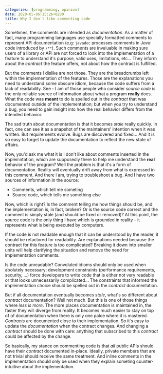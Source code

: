 ```yaml
---
categories: [programming, opinion]
date: 2020-05-06T15:26+0200
title: Why I don't like commenting code
---
```


Sometimes, the comments are intended as *documentation*. As a matter of fact,
many programming languages use specially formatted comments to represent API
documentation (e.g: `javadoc` processes comments in *Java* code introduced by
`/**`). Such comments are invaluable in making sure users of a library or API
are not forced to look into the implementation of a feature to understand it's
purpose, valid uses, limitations, etc... They inform about the *contract* the
feature offers, not about how the contract is fulfilled.

But the comments I dislike are not those. They are the breadcrumbs left within
the implementation of the features. Those are the explanations you need to
understand some obscure idiom, because the code suffers from a lack of
readability. See - I am of those people who consider *source code* is the only
reliable source of information about what a program **really** does. What the
code was **meant** to do is spelled out in the *contract* that was documented
outside of the implementation; but when you try to understand a bug, you need to
gain insight into how the real behavior differs from the intended behavior.

The sad truth about documentation is that it becomes *stale* really quickly. In
fact, one can see it as a snapshot of the maintainers' intention when it was
written. But requirements evolve. Bugs are discovered and fixed... And it is so
easy to forget to update the documentation to reflect the new state of affairs.

Now, you'd ask me what it is I don't like about comments inserted in the
implemntation, which are supposedly there to help me understand the **real**
behavior of the program? Well the problem is that it's a form of documentation.
Reality will eventually drift away from what is expressed in this comment. And
there I am, trying to troubleshoot a bug. And I have two sources of information
in the source:

- Comments, which tell me someting
- Source code, which tells me something else

Now, which is right? Is the comment telling me how things should be, and the
implementation is, in fact, broken? Or is the source code correct and the
comment is simply stale (and should be fixed or removed)? At this point, the
source code is the only thing I have which is grounded in reality - it
represents what is being executed by computers.

If the code is not readable enough that it can be understood by the reader, it
should be refactored for readability. Are explanations needed because the
contract for this feature is too complicated? Breaking it down into smaller
units will help clarifying the situation and remove the need for implementation
comments.

Is the code unreadable? Convoluted idioms should only be used when abolutely necessary: development constraints (performance requirements, security, ...)
force developers to write code that is either not very readable or that looks
unnecessarily complicated... The constraints that informed the implementation
choice should be spelled out in the *contract* documentation.

But if all documentation eventually becomes *stale*, what's so different about
*contract* documentation? Well not much. But this is one of those things where
*less is more*. The more places documentation is maintained in, the faster they
will diverge from reality. It becomes much easier to stay on top of of
documentation when there is only one palce where it is mastered. *Contracts* are
documented close to their implementation. So it's easy to update the
*documentation* when the contract changes. And changing a *contract* should be
done with care: anything that subscribed to this *contract* could be affected by
the change.

So basically, my stance on commenting code is that *all* public APIs should have
their *contract* documented in-place. Ideally, private members that are not
trivial should receive the same treatment. And inline comments in the
implementation should only be used when they explain someting counter-intuitive
about the implementation.
